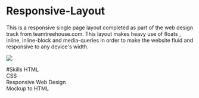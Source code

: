 # Responsive-Layout
This is a responsive single page layout completed as part of the web design track from teamtreehouse.com. This layout makes heavy use of floats
, inline, inline-block and media-queries in order to make the website fluid and responsive to any device's width.

<img src="https://s-media-cache-ak0.pinimg.com/564x/5d/32/70/5d3270641b8cffac8491abb48144d7c3.jpg">

#Skills
HTML<br>
CSS<br>
Responsive Web Design<br>
Mockup to HTML
